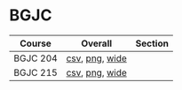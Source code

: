 # BGJC

| Course | Overall | Section |
| ------ | ------- | ------- |
| BGJC 204 | [csv](https://github.com/UCSD-Historical-Enrollment-Data/2024Spring/blob/main/overall/BGJC%20204.csv), [png](https://raw.githubusercontent.com/UCSD-Historical-Enrollment-Data/2024Spring/main/plot_overall/BGJC%20204.png), [wide](https://raw.githubusercontent.com/UCSD-Historical-Enrollment-Data/2024Spring/main/plot_overall_wide/BGJC%20204.png) |  |
| BGJC 215 | [csv](https://github.com/UCSD-Historical-Enrollment-Data/2024Spring/blob/main/overall/BGJC%20215.csv), [png](https://raw.githubusercontent.com/UCSD-Historical-Enrollment-Data/2024Spring/main/plot_overall/BGJC%20215.png), [wide](https://raw.githubusercontent.com/UCSD-Historical-Enrollment-Data/2024Spring/main/plot_overall_wide/BGJC%20215.png) |  |
